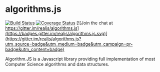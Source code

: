 # algorithms.js

[![Build Status](https://travis-ci.org/realjs/algorithms.js.svg?branch=master)](https://travis-ci.org/realjs/algorithms.js) [![Coverage Status](https://coveralls.io/repos/github/realjs/algorithms.js/badge.svg?branch=master)](https://coveralls.io/github/realjs/algorithms.js?branch=master) [![Join the chat at https://gitter.im/realjs/algorithms.js](https://badges.gitter.im/realjs/algorithms.js.svg)](https://gitter.im/realjs/algorithms.js?utm_source=badge&utm_medium=badge&utm_campaign=pr-badge&utm_content=badge)

Algorithm.JS is a Javascript library providing full implementation of most Computer Science algorithms and data structures.
